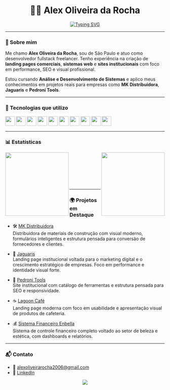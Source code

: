 <h1 align="center">
  👨‍💻 Alex Oliveira da Rocha
</h1>

<p align="center">
 <a href="https://git.io/typing-svg" alingn="center">
  <img src="https://readme-typing-svg.demolab.com?font=Fira+Code&pause=1000&width=435&lines=Alex+Oliveira+da+Rocha;Desenvolvedor+Web;Analista+de+sistemas" alt="Typing SVG"  />
</a>

  </a>
</p>

---

### 👋 Sobre mim

Me chamo **Alex Oliveira da Rocha**, sou de São Paulo e atuo como desenvolvedor fullstack freelancer. Tenho experiência na criação de **landing pages comerciais**, **sistemas web** e **sites institucionais** com foco em performance, SEO e visual profissional.

Estou cursando **Análise e Desenvolvimento de Sistemas** e aplico meus conhecimentos em projetos reais para empresas como **MK Distribuidora**, **Jaguaris** e **Pedroni Tools**.

---

### 🚀 Tecnologias que utilizo

<p>
  <img src="https://cdn.jsdelivr.net/gh/devicons/devicon/icons/html5/html5-original.svg" width="30px" />
  <img src="https://cdn.jsdelivr.net/gh/devicons/devicon/icons/css3/css3-original.svg" width="30px" />
  <img src="https://cdn.jsdelivr.net/gh/devicons/devicon/icons/javascript/javascript-original.svg" width="30px" />
  <img src="https://cdn.jsdelivr.net/gh/devicons/devicon/icons/typescript/typescript-original.svg" width="30px" />
  <img src="https://cdn.jsdelivr.net/gh/devicons/devicon/icons/react/react-original.svg" width="30px" />
  <img src="https://cdn.jsdelivr.net/gh/devicons/devicon/icons/nextjs/nextjs-original.svg" width="30px" />
  <img src="https://cdn.jsdelivr.net/gh/devicons/devicon/icons/tailwindcss/tailwindcss-original.svg" width="30px" />
  <img src="https://cdn.jsdelivr.net/gh/devicons/devicon/icons/nodejs/nodejs-original.svg" width="30px" />
  <img src="https://cdn.jsdelivr.net/gh/devicons/devicon/icons/postgresql/postgresql-original.svg" width="30px" />
  <img src="https://cdn.jsdelivr.net/gh/devicons/devicon/icons/git/git-original.svg" width="30px" />
</p>

---

### 📊 Estatísticas

<p>
  <img align="left" height="200" src="https://github-readme-stats.vercel.app/api?username=AlexOlRocha&show_icons=true&theme=radical&locale=pt-br" />
  <img align="right" height="200" src="https://github-readme-stats.vercel.app/api/top-langs/?username=AlexOlRocha&theme=radical&layout=compact&custom_title=Tecnologias+Mais+Usadas&langs_count=10" />
</p>

<br/><br/><br/><br/><br/><br/>

---

### 🌍 Projetos em Destaque

- 🛠️ [MK Distribuidora](https://www.mkdistribuidora.com/)  
  Distribuidora de materiais de construção com visual moderno, formulários inteligentes e estrutura pensada para conversão de fornecedores e clientes.

- 🚗 [Jaguaris](https://www.jaguaris.com.br/)  
  Landing page institucional voltada para o marketing digital e o crescimento estratégico de empresas. Foco em performance e identidade visual forte.

- 🔧 [Pedroni Tools](https://www.pedronitools.com.br/)  
  Site institucional com catálogo de ferramentas e estrutura pensada para SEO e responsividade.

- ☕ [Lagoon Café](https://github.com/ALexOlRocha/Lagoon-Cafe)  
  Landing page moderna com foco em usabilidade e apresentação visual de produtos de cafeteria.

- 💰 [Sistema Financeiro Enbella](https://github.com/ALexOlRocha/Sistema-financeiro-Enbella)  
  Sistema de controle financeiro completo voltado ao setor de beleza e estética, com dashboards e relatórios.

---

### 📬 Contato

- 📧 [alexoliveirarocha2006@gmail.com](mailto:alexoliveirarocha2006@gmail.com)
- 💼 [LinkedIn](https://www.linkedin.com/in/alex-oliveira-da-rocha-09645b2b7/)

<p align="center">
  <img src="https://capsule-render.vercel.app/api?type=waving&color=0a2f58&height=100&section=footer"/>
</p>
